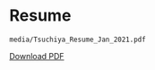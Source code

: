 # Resume

```pdf
media/Tsuchiya_Resume_Jan_2021.pdf
```
<a href="/ttsuchiya/media/Tsuchiya_Resume_Jan_2021.pdf" target="_blank">Download PDF</a>